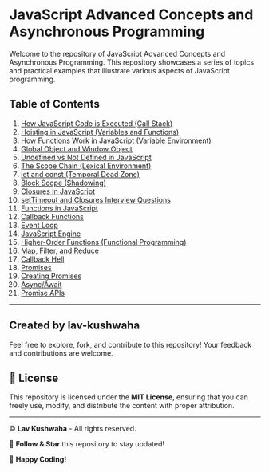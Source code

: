 # JavaScript Advanced Concepts and Asynchronous Programming

Welcome to the repository of JavaScript Advanced Concepts and Asynchronous Programming. This repository showcases a series of topics and practical examples that illustrate various aspects of JavaScript programming. 

## Table of Contents

1. [How JavaScript Code is Executed (Call Stack)](#how-javascript-code-is-executed-call-stack)
2. [Hoisting in JavaScript (Variables and Functions)](#hoisting-in-javascript-variables-and-functions)
3. [How Functions Work in JavaScript (Variable Environment)](#how-functions-work-in-javascript-variable-environment)
4. [Global Object and Window Object](#global-object-and-window-object)
5. [Undefined vs Not Defined in JavaScript](#undefined-vs-not-defined-in-javascript)
6. [The Scope Chain (Lexical Environment)](#the-scope-chain-lexical-environment)
7. [let and const (Temporal Dead Zone)](#let-and-const-temporal-dead-zone)
8. [Block Scope (Shadowing)](#block-scope-shadowing)
9. [Closures in JavaScript](#closures-in-javascript)
10. [setTimeout and Closures Interview Questions](#settimeout-and-closures-interview-questions)
11. [Functions in JavaScript](#functions-in-javascript)
12. [Callback Functions](#callback-functions)
13. [Event Loop](#event-loop)
14. [JavaScript Engine](#javascript-engine)
15. [Higher-Order Functions (Functional Programming)](#higher-order-functions-functional-programming)
16. [Map, Filter, and Reduce](#map-filter-and-reduce)
17. [Callback Hell](#callback-hell)
18. [Promises](#promises)
19. [Creating Promises](#creating-promises)
20. [Async/Await](#asyncawait)
21. [Promise APIs](#promise-apis)

---

## Created by lav-kushwaha

Feel free to explore, fork, and contribute to this repository! Your feedback and contributions are welcome.

## 📜 License
This repository is licensed under the **MIT License**, ensuring that you can freely use, modify, and distribute the content with proper attribution.

---

© **Lav Kushwaha** - All rights reserved.

🔗 **Follow & Star** this repository to stay updated!

🚀 **Happy Coding!**

